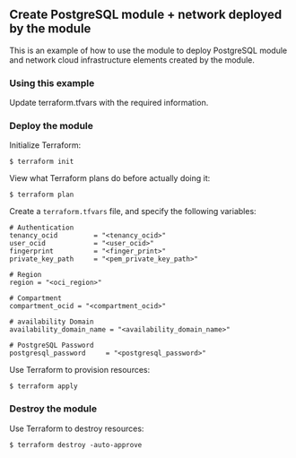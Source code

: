 ## Create PostgreSQL module + network deployed by the module
This is an example of how to use the module to deploy PostgreSQL module and network cloud infrastructure elements created by the module.
  
### Using this example
Update terraform.tfvars with the required information.

### Deploy the module
Initialize Terraform:
```
$ terraform init
```
View what Terraform plans do before actually doing it:
```
$ terraform plan
```

Create a `terraform.tfvars` file, and specify the following variables:

```
# Authentication
tenancy_ocid         = "<tenancy_ocid>"
user_ocid            = "<user_ocid>"
fingerprint          = "<finger_print>"
private_key_path     = "<pem_private_key_path>"

# Region
region = "<oci_region>"

# Compartment
compartment_ocid = "<compartment_ocid>"

# availability Domain
availability_domain_name = "<availability_domain_name>"

# PostgreSQL Password
postgresql_password     = "<postgresql_password>"

```

Use Terraform to provision resources:
```
$ terraform apply
```

### Destroy the module 

Use Terraform to destroy resources:
```
$ terraform destroy -auto-approve
```
